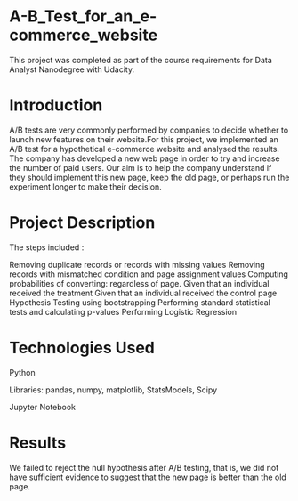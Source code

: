 # A-B_Test_for_an_e-commerce_website
This project was completed as part of the course requirements for Data Analyst Nanodegree with Udacity.

# Introduction
A/B tests are very commonly performed by companies to decide whether to launch new features on their website.For this project, we implemented an A/B test for a hypothetical e-commerce website and analysed the results. The company has developed a new web page in order to try and increase the number of paid users.  Our aim is to help the company understand if they should implement this new page, keep the old page, or perhaps run the experiment longer to make their decision.

# Project Description

The steps included :

Removing duplicate records or records with missing values 
Removing records with mismatched condition and page assignment values
Computing probabilities of converting:
	regardless of page.
	Given that an individual received the treatment
	Given that an individual received the control page
Hypothesis Testing using bootstrapping 
Performing standard statistical tests and calculating p-values
Performing Logistic Regression

# Technologies Used
Python

Libraries: pandas, numpy, matplotlib, StatsModels, Scipy

Jupyter Notebook

# Results
We failed to reject the null hypothesis after A/B testing, that is, we did not have sufficient evidence to suggest that the new page is better than the old page.
